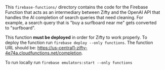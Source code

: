 This `firebase-functions/` directory contains the code for the Firebase Function that acts as an intermediary between Zifty and the OpenAI API that handles the AI completion of search queries that need cleaning. For example, a search query that is "buy a surfboard near me" gets converted to "surfboard".

This function **must be deployed** in order for Zifty to work properly. To deploy the function run `firebase deploy --only functions`. The function URL should be: https://us-central1-zifty-4e74a.cloudfunctions.net/completion.

To run locally run `firebase emulators:start --only functions`
